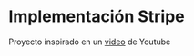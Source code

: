 # Implementación Stripe

Proyecto inspirado en un [video](https://www.youtube.com/watch?v=fNb7tk2ZIpk&list=WL&index=37&t=1029s&ab_channel=Mauro) de Youtube
